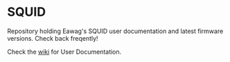 # SQUID
Repository holding Eawag's SQUID user documentation and latest firmware versions.
Check back freqently!

Check the [wiki](https://github.com/eawag-squid/SQUID/wiki) for User Documentation.


